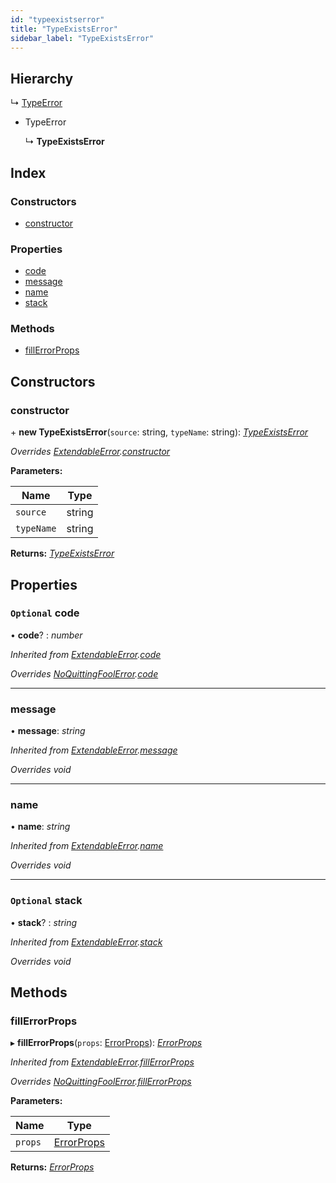 ```yaml
---
id: "typeexistserror"
title: "TypeExistsError"
sidebar_label: "TypeExistsError"
---
```


## Hierarchy

  ↳ [TypeError](typeerror.md)

* TypeError

  ↳ **TypeExistsError**

## Index

### Constructors

* [constructor](typeexistserror.md#constructor)

### Properties

* [code](typeexistserror.md#optional-code)
* [message](typeexistserror.md#message)
* [name](typeexistserror.md#name)
* [stack](typeexistserror.md#optional-stack)

### Methods

* [fillErrorProps](typeexistserror.md#fillerrorprops)

## Constructors

###  constructor

\+ **new TypeExistsError**(`source`: string, `typeName`: string): *[TypeExistsError](typeexistserror.md)*

*Overrides [ExtendableError](extendableerror.md).[constructor](extendableerror.md#constructor)*

**Parameters:**

Name | Type |
------ | ------ |
`source` | string |
`typeName` | string |

**Returns:** *[TypeExistsError](typeexistserror.md)*

## Properties

### `Optional` code

• **code**? : *number*

*Inherited from [ExtendableError](extendableerror.md).[code](extendableerror.md#optional-code)*

*Overrides [NoQuittingFoolError](noquittingfoolerror.md).[code](noquittingfoolerror.md#optional-code)*

___

###  message

• **message**: *string*

*Inherited from [ExtendableError](extendableerror.md).[message](extendableerror.md#message)*

*Overrides void*

___

###  name

• **name**: *string*

*Inherited from [ExtendableError](extendableerror.md).[name](extendableerror.md#name)*

*Overrides void*

___

### `Optional` stack

• **stack**? : *string*

*Inherited from [ExtendableError](extendableerror.md).[stack](extendableerror.md#optional-stack)*

*Overrides void*

## Methods

###  fillErrorProps

▸ **fillErrorProps**(`props`: [ErrorProps](../modules/types.md#errorprops)): *[ErrorProps](../modules/types.md#errorprops)*

*Inherited from [ExtendableError](extendableerror.md).[fillErrorProps](extendableerror.md#fillerrorprops)*

*Overrides [NoQuittingFoolError](noquittingfoolerror.md).[fillErrorProps](noquittingfoolerror.md#fillerrorprops)*

**Parameters:**

Name | Type |
------ | ------ |
`props` | [ErrorProps](../modules/types.md#errorprops) |

**Returns:** *[ErrorProps](../modules/types.md#errorprops)*
